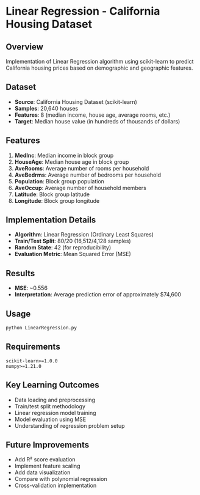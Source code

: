 # Linear Regression - California Housing Dataset

## Overview
Implementation of Linear Regression algorithm using scikit-learn to predict California housing prices based on demographic and geographic features.

## Dataset
- **Source**: California Housing Dataset (scikit-learn)
- **Samples**: 20,640 houses
- **Features**: 8 (median income, house age, average rooms, etc.)
- **Target**: Median house value (in hundreds of thousands of dollars)

## Features
1. **MedInc**: Median income in block group
2. **HouseAge**: Median house age in block group
3. **AveRooms**: Average number of rooms per household
4. **AveBedrms**: Average number of bedrooms per household
5. **Population**: Block group population
6. **AveOccup**: Average number of household members
7. **Latitude**: Block group latitude
8. **Longitude**: Block group longitude

## Implementation Details
- **Algorithm**: Linear Regression (Ordinary Least Squares)
- **Train/Test Split**: 80/20 (16,512/4,128 samples)
- **Random State**: 42 (for reproducibility)
- **Evaluation Metric**: Mean Squared Error (MSE)

## Results
- **MSE**: ~0.556
- **Interpretation**: Average prediction error of approximately $74,600

## Usage
```bash
python LinearRegression.py
```

## Requirements
```
scikit-learn>=1.0.0
numpy>=1.21.0
```

## Key Learning Outcomes
- Data loading and preprocessing
- Train/test split methodology
- Linear regression model training
- Model evaluation using MSE
- Understanding of regression problem setup

## Future Improvements
- Add R² score evaluation
- Implement feature scaling
- Add data visualization
- Compare with polynomial regression
- Cross-validation implementation